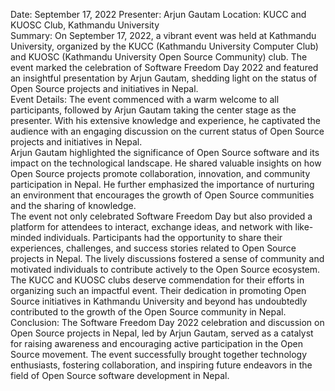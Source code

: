 Date: September 17, 2022 Presenter: Arjun Gautam Location: KUCC and KUOSC
Club, Kathmandu University  
Summary: On September 17, 2022, a vibrant event was held at Kathmandu
University, organized by the KUCC (Kathmandu University Computer Club) and
KUOSC (Kathmandu University Open Source Community) club. The event marked the
celebration of Software Freedom Day 2022 and featured an insightful
presentation by Arjun Gautam, shedding light on the status of Open Source
projects and initiatives in Nepal.  
Event Details: The event commenced with a warm welcome to all participants,
followed by Arjun Gautam taking the center stage as the presenter. With his
extensive knowledge and experience, he captivated the audience with an
engaging discussion on the current status of Open Source projects and
initiatives in Nepal.  
Arjun Gautam highlighted the significance of Open Source software and its
impact on the technological landscape. He shared valuable insights on how Open
Source projects promote collaboration, innovation, and community participation
in Nepal. He further emphasized the importance of nurturing an environment
that encourages the growth of Open Source communities and the sharing of
knowledge.  
The event not only celebrated Software Freedom Day but also provided a
platform for attendees to interact, exchange ideas, and network with like-
minded individuals. Participants had the opportunity to share their
experiences, challenges, and success stories related to Open Source projects
in Nepal. The lively discussions fostered a sense of community and motivated
individuals to contribute actively to the Open Source ecosystem.  
The KUCC and KUOSC clubs deserve commendation for their efforts in organizing
such an impactful event. Their dedication in promoting Open Source initiatives
in Kathmandu University and beyond has undoubtedly contributed to the growth
of the Open Source community in Nepal.  
Conclusion: The Software Freedom Day 2022 celebration and discussion on Open
Source projects in Nepal, led by Arjun Gautam, served as a catalyst for
raising awareness and encouraging active participation in the Open Source
movement. The event successfully brought together technology enthusiasts,
fostering collaboration, and inspiring future endeavors in the field of Open
Source software development in Nepal.

